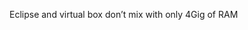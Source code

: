<!--
id: 1656521614
link: http://kevinisom.info/post/1656521614/eclipse-and-virtual-box-dont-mix-with-only-4gig
slug: eclipse-and-virtual-box-dont-mix-with-only-4gig
date: Tue Nov 23 2010 19:28:35 GMT+1300 (NZDT)
raw: {"blog_name":"kevinisom","id":1656521614,"post_url":"http://kevinisom.info/post/1656521614/eclipse-and-virtual-box-dont-mix-with-only-4gig","slug":"eclipse-and-virtual-box-dont-mix-with-only-4gig","type":"text","date":"2010-11-23 06:28:35 GMT","timestamp":1290493715,"state":"published","format":"html","reblog_key":"UIPZnWlT","tags":[],"short_url":"http://tmblr.co/Zw68Yy1Yl8EE","highlighted":[],"feed_item":"http://twitter.com/kev_nz/statuses/6895942338875392","from_feed_id":"650289","note_count":0,"title":null,"body":"<p>Eclipse and virtual box don&#8217;t mix with only 4Gig of RAM</p>"}
publish: 2010-11-023
tags: 
title: null
-->


Eclipse and virtual box don’t mix with only 4Gig of RAM



